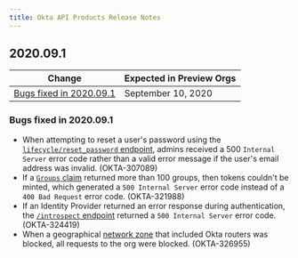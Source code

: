 ```yaml
---
title: Okta API Products Release Notes
---
```


## 2020.09.1

| Change                                                    | Expected in Preview Orgs |
| --------------------------------------------------------- | ------------------------ |
| [Bugs fixed in 2020.09.1](#bugs-fixed-in-2020-09-1)       | September 10, 2020           |

### Bugs fixed in 2020.09.1

* When attempting to reset a user's password using the [`lifecycle/reset_password` endpoint](/docs/reference/api/users/#reset-password), admins received a 500 `Internal Server` error code rather than a valid error message if the user's email address was invalid. (OKTA-307089)
* If a [`Groups` claim](/docs/guides/customize-tokens-returned-from-okta/-/create-groups-claim/) returned more than 100 groups, then tokens couldn't be minted, which generated a `500 Internal Server` error code instead of a `400 Bad Request` error code. (OKTA-321988)
* If an Identity Provider returned an error response during authentication, the [`/introspect` endpoint](/docs/reference/api/oidc/#introspect) returned a `500 Internal Server` error code. (OKTA-324419)
* When a geographical [network zone](/docs/reference/api/zones/) that included Okta routers was blocked, all requests to the org were blocked. (OKTA-326955)

